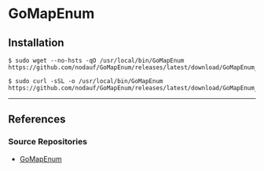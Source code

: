 # GoMapEnum

## Installation

```
$ sudo wget --no-hsts -qO /usr/local/bin/GoMapEnum https://github.com/nodauf/GoMapEnum/releases/latest/download/GoMapEnum_1.1.0_linux_amd64.tar.gz

$ sudo curl -sSL -o /usr/local/bin/GoMapEnum https://github.com/nodauf/GoMapEnum/releases/latest/download/GoMapEnum_1.1.0_linux_amd64.tar.gz
```

---
## References

### Source Repositories

- [GoMapEnum](https://github.com/nodauf/GoMapEnum)